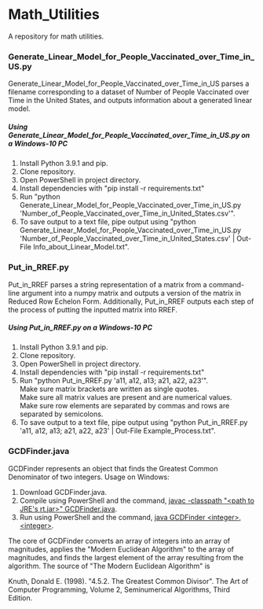 # Math_Utilities
 A repository for math utilities.


<h3>Generate_Linear_Model_for_People_Vaccinated_over_Time_in_US.py</h3>

Generate_Linear_Model_for_People_Vaccinated_over_Time_in_US parses a filename corresponding to a dataset of Number of People Vaccinated over Time in the United States, and outputs information about a generated linear model.

<h5>Using Generate_Linear_Model_for_People_Vaccinated_over_Time_in_US.py on a Windows-10 PC</h5>

<ol>
    <li>Install Python 3.9.1 and pip.</li>
    <li>Clone repository.</li>
    <li>Open PowerShell in project directory.</li>
    <li>Install dependencies with "pip install -r requirements.txt"</li>
    <li>Run "python Generate_Linear_Model_for_People_Vaccinated_over_Time_in_US.py 'Number_of_People_Vaccinated_over_Time_in_United_States.csv'".</li>
    <li>To save output to a text file, pipe output using "python Generate_Linear_Model_for_People_Vaccinated_over_Time_in_US.py 'Number_of_People_Vaccinated_over_Time_in_United_States.csv' | Out-File Info_about_Linear_Model.txt".</li>
</ol>


<h3>Put_in_RREF.py</h3>

Put_in_RREF parses a string representation of a matrix from a command-line argument into a numpy matrix and outputs a version of the matrix in Reduced Row Echelon Form. Additionally, Put_in_RREF outputs each step of the process of putting the inputted matrix into RREF.

<h5>Using Put_in_RREF.py on a Windows-10 PC</h5>

<ol>
    <li>Install Python 3.9.1 and pip.</li>
    <li>Clone repository.</li>
    <li>Open PowerShell in project directory.</li>
    <li>Install dependencies with "pip install -r requirements.txt"</li>
    <li>Run "python Put_in_RREF.py 'a11, a12, a13; a21, a22, a23'".<br/>
        Make sure matrix brackets are written as single quotes. <br/>
        Make sure all matrix values are present and are numerical values.<br/>
        Make sure row elements are separated by commas and rows are separated by semicolons.</li>
    <li>To save output to a text file, pipe output using "python Put_in_RREF.py 'a11, a12, a13; a21, a22, a23' | Out-File Example_Process.txt".</li>
</ol>


<h3>GCDFinder.java</h3>

GCDFinder represents an object that finds the Greatest Common Denominator of two integers. Usage on Windows:

<ol>
    <li>Download GCDFinder.java.</li>
    <li>Compile using PowerShell and the command, <u>javac -classpath "&lt;path to JRE's rt.jar&gt;" GCDFinder.java</u>.</li>
    <li>Run using PowerShell and the command, <u>java GCDFinder &lt;integer&gt;, &lt;integer&gt;</u>.</li>
</ol>

The core of GCDFinder converts an array of integers into an array of magnitudes, applies the "Modern Euclidean Algorithm" to the array of magnitudes, and finds the largest element of the array resulting from the algorithm. The source of "The Modern Euclidean Algorithm" is

Knuth, Donald E. (1998). "4.5.2. The Greatest Common Divisor". The Art of Computer Programming, Volume 2, Seminumerical Algorithms, Third Edition.

